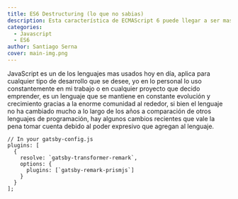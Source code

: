 ```yaml
---
title: ES6 Destructuring (lo que no sabias)
description: Esta característica de ECMAScript 6 puede llegar a ser mas útil de lo que crees
categories:
  - Javascript
  - ES6
author: Santiago Serna
cover: main-img.png
---
```


JavaScript es un de los lenguajes mas usados hoy en día, aplica para cualquier tipo de desarrollo que se desee, yo en lo personal lo uso constantemente en mi trabajo o en cualquier proyecto que decido emprender, es un lenguaje que se mantiene en constante evolución y crecimiento gracias a la enorme comunidad al rededor, si bien el lenguaje no ha cambiado mucho a lo largo de los años a comparación de otros lenguajes de programación, hay algunos cambios recientes que vale la pena tomar cuenta debido al poder expresivo que agregan al lenguaje.

```javascript{numberLines: true}
// In your gatsby-config.js
plugins: [
  {
    resolve: `gatsby-transformer-remark`,
    options: {
      plugins: [`gatsby-remark-prismjs`]
    }
  }
];
```
